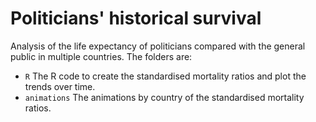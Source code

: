 # Politicians' historical survival
Analysis of the life expectancy of politicians compared with the general public in multiple countries. The folders are:

* `R` The R code to create the standardised mortality ratios and plot the trends over time.
* `animations` The animations by country of the standardised mortality ratios.

